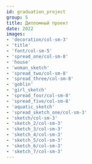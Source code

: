 ```yaml
---
id: graduation_project
group: 5
title: Дипломный проект
date: 2022
images:
- 'decoration/col-sm-3'
- 'title'
- 'font/col-sm-5'
- 'spread_one/col-sm-8'
- 'house'
- 'woman_sketch'
- 'spread_two/col-sm-8'
- 'spread_three/col-sm-8'
- 'goblin'
- 'girl_sketch'
- 'spread_four/col-sm-8'
- 'spread_five/col-sm-8'
- 'aquatic_sketch'
- 'spread_sketch_one/col-sm-3'
- 'sketch/col-sm-3'
- 'sketch_2/col-sm-3'
- 'sketch_3/col-sm-3'
- 'sketch_4/col-sm-3'
- 'sketch_5/col-sm-3'
- 'sketch_6/col-sm-3'
- 'sketch_7/col-sm-3'
---
```

